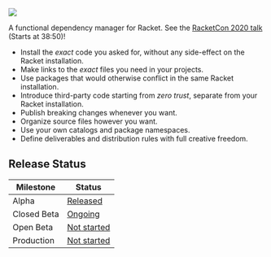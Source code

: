 [![](https://img.shields.io/badge/%E2%99%A5-Support%20Ethical%20Software-red)](https://sagegerard.com/show-support.html)

A functional dependency manager for Racket. See the [RacketCon 2020 talk](https://youtu.be/bIi-tUzOwdw?t=2330) (Starts at 38:50)!

* Install the _exact_ code you asked for, without any side-effect on the Racket installation.
* Make links to the _exact_ files you need in your projects.
* Use packages that would otherwise conflict in the same Racket installation.
* Introduce third-party code starting from _zero trust_, separate from your Racket installation.
* Publish breaking changes whenever you want.
* Organize source files however you want.
* Use your own catalogs and package namespaces.
* Define deliverables and distribution rules with full creative freedom.


## Release Status

| Milestone   | Status                                                                |
| ----------- | --------------------------------------------------------------------- |
| Alpha       | [Released](https://github.com/zyrolasting/xiden/releases/tag/alpha)   |
| Closed Beta | [Ongoing](https://github.com/zyrolasting/xiden/milestone/1)           |
| Open Beta   | [Not started](https://github.com/zyrolasting/xiden/milestone/2)       |
| Production  | [Not started](https://github.com/zyrolasting/xiden/milestone/3)       |
